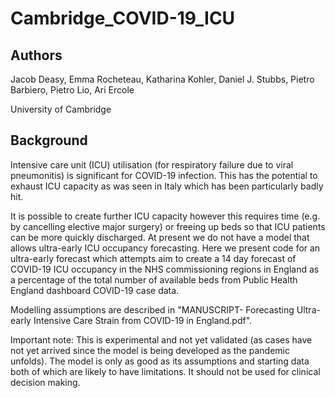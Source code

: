# Cambridge_COVID-19_ICU

## Authors
Jacob Deasy, Emma Rocheteau, Katharina Kohler, Daniel J. Stubbs, Pietro Barbiero, Pietro Lio, Ari Ercole

University of Cambridge

## Background
Intensive care unit (ICU) utilisation (for respiratory failure due to viral pneumonitis) is significant for COVID-19 infection. This has the potential to exhaust ICU capacity as was seen in Italy which has been particularly badly hit.

It is possible to create further ICU capacity however this requires time (e.g. by cancelling elective major surgery) or freeing up beds so that ICU patients can be more quickly discharged. At present we do not have a model that allows ultra-early ICU occupancy forecasting. Here we present code for an ultra-early forecast which attempts aim to create a 14 day forecast of COVID-19 ICU occupancy in the NHS commissioning regions in England as a percentage of the total number of available beds from Public Health England dashboard COVID-19 case data.

Modelling assumptions are described in "MANUSCRIPT- Forecasting Ultra-early Intensive Care Strain from COVID-19 in England.pdf".

Important note: This is experimental and not yet validated (as cases have not yet arrived since the model is being developed as the pandemic unfolds). The model is only as good as its assumptions and starting data both of which are likely to have limitations. It should not be used for clinical decision making.

